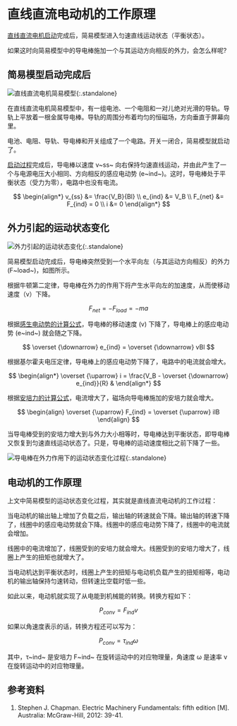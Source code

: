 # 直线直流电动机的工作原理

[直线直流电机启动][直线直流电机]完成后，简易模型进入匀速直线运动状态（平衡状态）。

如果这时向简易模型中的导电棒施加一个与其运动方向相反的外力，会怎么样呢?

## 简易模型启动完成后

![直线直流电机简易模型](https://pic4.zhimg.com/80/v2-6b58c4d81497e34e3d4a6b1b09572d67_720w.webp "直线直流电机简易模型"){:.standalone}

在直线直流电机简易模型中，有一组电池、一个电阻和一对儿绝对光滑的导轨。导轨上平放着一根金属导电棒。导轨的周围分布着均匀的恒磁场，方向垂直于屏幕向里。

电池、电阻、导轨、导电棒和开关组成了一个电路。开关一闭合，简易模型就启动了。

[启动过程][直线直流电机]完成后，导电棒以速度 v~ss~ 向右保持匀速直线运动，并由此产生了一个与电源电压大小相同、方向相反的感应电动势 (e~ind~)。这时，导电棒处于平衡状态（受力为零），电路中也没有电流。

$$
\begin{align*}
v_{ss} &= \frac{V_B}{Bl} \\
e_{ind} &= V_B \\
F_{net} &= F_{ind} = 0 \\
i &= 0
\end{align*}
$$

## 外力引起的运动状态变化

![外力引起的运动状态变化](https://pic3.zhimg.com/80/v2-1608810e48d7130973a23304d1a2fdd2_720w.webp "外力引起的运动状态变化"){:.standalone}

简易模型启动完成后，导电棒突然受到一个水平向左（与其运动方向相反）的外力 (F~load~)，如图所示。

根据牛顿第二定律，导电棒在外力的作用下将产生水平向左的加速度，从而使移动速度（v）下降。

$$
F_{net} = -F_{load} = -ma
$$

根据[感生电动势的计算公式][动生电动势]，导电棒的移动速度 (v) 下降了，导电棒上的感应电动势 (e~ind~) 就会随之下降。

$$
\overset {\downarrow} e_{ind} = \overset {\downarrow} vBl
$$

根据基尔霍夫电压定律，导电棒上的感应电动势下降了，电路中的电流就会增大。

$$
\begin{align*}
\overset {\uparrow} i = \frac{V_B - \overset {\downarrow} e_{ind}}{R} &
\end{align*}
$$

根据[安培力的计算公式][安培力]，电流增大了，磁场向导电棒施加的安培力就会增大。

$$
\begin{align}
\overset {\uparrow} F_{ind} = \overset {\uparrow} ilB
\end{align}
$$

当导电棒受到的安培力增大到与外力大小相等时，导电棒达到平衡状态，即导电棒又恢复到匀速直线运动状态了。只是，导电棒的运动速度相比之前下降了一些。

![导电棒在外力作用下的运动状态变化过程](https://pic2.zhimg.com/v2-38b39a740a57b880518a75e482ddae8d_b.webp "导电棒在外力作用下的运动状态变化过程"){:.standalone}

## 电动机的工作原理

上文中简易模型的运动状态变化过程，其实就是直线直流电动机的工作过程：

当电动机的输出轴上增加了负载之后，输出轴的转速就会下降。输出轴的转速下降了，线圈中的感应电动势就会下降。线圈中的感应电动势下降了，线圈中的电流就会增加。

线圈中的电流增加了，线圈受到的安培力就会增大。线圈受到的安培力增大了，线圈上产生的扭矩也就增大了。

当电动机达到平衡状态时，线圈上产生的扭矩与电动机负载产生的扭矩相等，电动机的输出轴保持匀速转动，但转速比空载时低一些。

如此以来，电动机就实现了从电能到机械能的转换。转换方程如下：

$$
P_{conv} = F_{ind}v
$$

如果以角速度表示的话，转换方程还可以写为：

$$
P_{conv} = \tau_{ind}\omega
$$

其中，τ~ind~ 是安培力 F~ind~ 在旋转运动中的对应物理量，角速度 ω 是速率 v 在旋转运动中的对应物理量。

## 参考资料

1. Stephen J. Chapman. Electric Machinery Fundamentals: fifth edition \[M]. Australia: McGraw-Hill, 2012: 39-41.

<!-- link definition -->
[直线直流电机]: linear-dc-machine.md

[动生电动势]: induced-voltage.md

[安培力]: induced-force.md
